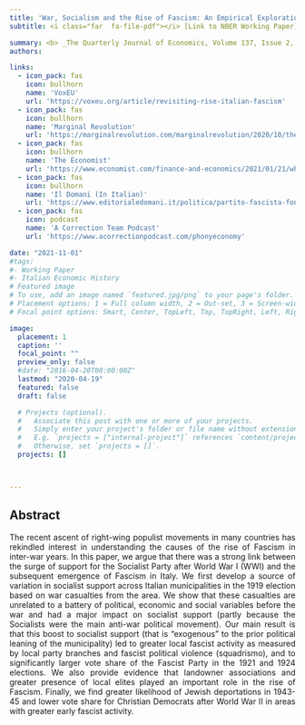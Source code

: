```yaml
---
title: 'War, Socialism and the Rise of Fascism: An Empirical Exploration (2022)'
subtitle: <i class="far  fa-file-pdf"></i> [Link to NBER Working Paper](https://gianlucarusso.github.io/w27854.pdf) <i class="far  fa-file-pdf"></i> [Link to Published Version](https://academic.oup.com/qje/article/137/2/1233/6513426) <br> Joint with Daron Acemoglu, Giuseppe De Feo and Giacomo De Luca

summary: <b> _The Quarterly Journal of Economics, Volume 137, Issue 2, May 2022, Pages 1233-1296_  <br> Joint with Daron Acemoglu, Giuseppe De Feo and Giacomo De Luca <br> <i class="far  fa-file-pdf"></i> [Link to Published Version](https://academic.oup.com/qje/article/137/2/1233/6513426) <i class="far  fa-file-pdf"></i>  [Link to NBER Working Paper](https://gianlucarusso.github.io/w27854.pdf) 
authors:

links:
  - icon_pack: fas
    icon: bullhorn
    name: 'VoxEU'
    url: 'https://voxeu.org/article/revisiting-rise-italian-fascism'
  - icon_pack: fas
    icon: bullhorn
    name: 'Marginal Revolution'
    url: 'https://marginalrevolution.com/marginalrevolution/2020/10/the-roots-of-fascism-in-italy-namely-communism.html'
  - icon_pack: fas
    icon: bullhorn
    name: 'The Economist'
    url: 'https://www.economist.com/finance-and-economics/2021/01/21/what-is-the-link-between-economic-crises-and-political-ruptures'
  - icon_pack: fas
    icon: bullhorn
    name: 'Il Domani (In Italian)'
    url: 'https://www.editorialedomani.it/politica/partito-fascista-fondazione-kho25q5r'
  - icon_pack: fas
    icon: podcast
    name: 'A Correction Team Podcast'
    url: 'https://www.acorrectionpodcast.com/phonyeconomy'

date: "2021-11-01"
#tags:
#- Working Paper
#- Italian Economic History
# Featured image
# To use, add an image named `featured.jpg/png` to your page's folder.
# Placement options: 1 = Full column width, 2 = Out-set, 3 = Screen-width
# Focal point options: Smart, Center, TopLeft, Top, TopRight, Left, Right, BottomLeft, Bottom, BottomRight

image:
  placement: 1
  caption: ''
  focal_point: ""
  preview_only: false
  #date: "2016-04-20T00:00:00Z"
  lastmod: "2020-04-19"
  featured: false
  draft: false

  # Projects (optional).
  #   Associate this post with one or more of your projects.
  #   Simply enter your project's folder or file name without extension.
  #   E.g. `projects = ["internal-project"]` references `content/project/deep-learning/index.md`.
  #   Otherwise, set `projects = []`.
  projects: []



---
```


## Abstract

<p align="justify">  The recent ascent of right-wing populist movements in many countries has rekindled interest in understanding the causes of the rise of Fascism in inter-war years. In this paper, we argue that there was a strong link between the surge of support for the Socialist Party after World War I (WWI) and the subsequent emergence of Fascism in Italy. We first develop a source of variation in socialist support across Italian municipalities in the 1919 election based on war casualties from the area. We show that these casualties are unrelated to a battery of political, economic and social variables before the war and had a major impact on socialist support (partly because the Socialists were the main anti-war political movement). Our main result is that this boost to socialist support (that is “exogenous” to the prior political leaning of the municipality) led to greater local fascist activity as measured by local party branches and fascist political violence (squadrismo), and to significantly larger vote share of the Fascist Party in the 1921 and 1924 elections. We also provide evidence that landowner associations and greater presence of local elites played an important role in the rise of Fascism. Finally, we find greater likelihood of Jewish deportations in 1943-45 and lower vote share for Christian Democrats after World War II in areas with greater early fascist activity.
